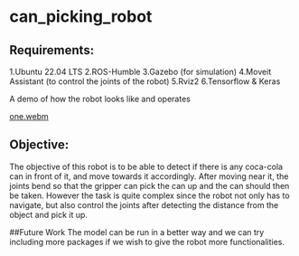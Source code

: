 # can_picking_robot

## Requirements:
1.Ubuntu 22.04 LTS
2.ROS-Humble
3.Gazebo (for simulation)
4.Moveit Assistant (to control the joints of the robot)
5.Rviz2
6.Tensorflow & Keras


A demo of how the robot looks like and operates

[one.webm](https://github.com/unknown-entity98/can_picking_robot/assets/97030480/792b42ea-01bf-4f91-96c1-9db4b3762f48)

## Objective:
The objective of this robot is to be able to detect if there is any coca-cola can in front of it, and move towards it accordingly. After moving near it, the joints bend so that the gripper can pick the can up and the can should then be taken. 
However the task is quite complex since the robot not only has to navigate, but also control the joints after detecting the distance from the object and pick it up. 

##Future Work
The model can be run in a better way and we can try including more packages if we wish to give the robot more functionalities.
